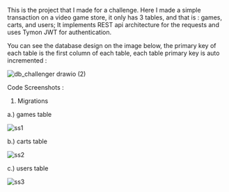 This is the project that I made for a challenge. Here I made a simple transaction on a video game store, it only has 3 tables, and that is : games, carts, and users; It implements REST api architecture for the requests and uses Tymon JWT for authentication. 

You can see the database design on the image below, the primary key of each table is the first column of each table, each table primary key is auto incremented : 

![db_challenger drawio (2)](https://user-images.githubusercontent.com/72777496/156594208-4b6ca042-0ac7-409e-9759-de3f58cadda1.png)

Code Screenshots : 

1. Migrations  

a.) games table

![ss1](https://user-images.githubusercontent.com/72777496/156596429-b8582723-b871-470f-8e6c-815b861da15b.png)

b.) carts table

![ss2](https://user-images.githubusercontent.com/72777496/156596587-be41e2ab-8f6c-46af-b307-bf2eebc84e52.png)

c.) users table

![ss3](https://user-images.githubusercontent.com/72777496/156596738-cf2f43a7-8116-4363-8d9a-4f7ae2da2b66.png)
